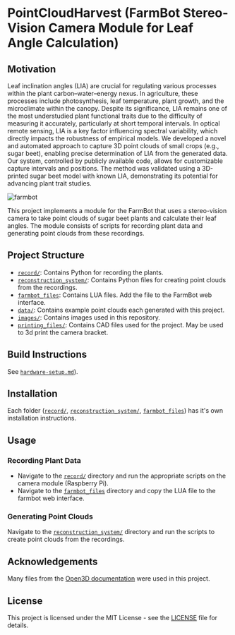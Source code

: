 # PointCloudHarvest (FarmBot Stereo-Vision Camera Module for Leaf Angle Calculation)

## Motivation
Leaf inclination angles (LIA) are crucial for regulating various processes within the plant carbon–water–energy nexus. In agriculture, these processes include photosynthesis, leaf temperature, plant growth, and the microclimate within the canopy. Despite its significance, LIA remains one of the most understudied plant functional traits due to the difficulty of measuring it accurately, particularly at short temporal intervals. In optical remote sensing, LIA is a key factor influencing spectral variability, which directly impacts the robustness of empirical models. We developed a novel and automated approach to capture 3D point clouds of small crops (e.g., sugar beet), enabling precise determination of LIA from the generated data. Our system, controlled by publicly available code, allows for customizable capture intervals and positions. The method was validated using a 3D-printed sugar beet model with known LIA, demonstrating its potential for advancing plant trait studies.

![farmbot](images/fig1_farmbot.png)

This project implements a module for the FarmBot that uses a stereo-vision camera to take point clouds of sugar beet plants and calculate their leaf angles. The module consists of scripts for recording plant data and generating point clouds from these recordings.

## Project Structure

- [`record/`](record/): Contains Python for recording the plants.
- [`reconstruction_system/`](reconstruction_system/): Contains Python files for creating point clouds from the recordings.
- [`farmbot_files`](farmbot_files/): Contains LUA files. Add the file to the FarmBot web interface.
- [`data/`](data/): Contains example point clouds each generated with this project.
- [`images/`](images/): Contains images used in this repository.
- [`printing_files/`](printing_files/): Contains CAD files used for the project. May be used to 3d print the camera bracket.

## Build Instructions
See [`hardware-setup.md`](hardware-setup.md)).

## Installation

Each folder ([`record/`](record/), [`reconstruction_system/`](reconstruction_system/), [`farmbot_files`](farmbot_files/)) has it's own installation instructions.

## Usage

### Recording Plant Data

- Navigate to the [`record/`](record/) directory and run the appropriate scripts on the camera module (Raspberry Pi).
- Navigate to the [`farmbot_files`](farmbot_files/) directory and copy the LUA file to the farmbot web interface.

### Generating Point Clouds

Navigate to the [`reconstruction_system/`](reconstruction_system/) directory and run the scripts to create point clouds from the recordings.

## Acknowledgements

Many files from the [Open3D documentation](http://www.open3d.org/docs/release/) were used in this project.

## License

This project is licensed under the MIT License - see the [LICENSE](LICENSE) file for details.
